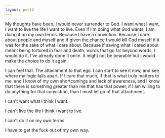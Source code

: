 ```yaml
---
layout: post2
---
```


My thoughts have been, I would never surrender to God. I want what I want.
I want to live the life I want to live. Even if I'm doing what God wants, I am
doing it on my own terms. Because I have a conviction. Because I care about people
and myself and if given the chance I would kill God myself if it was for the sake
of what I care about. Because if saving what I cared about meant being tortured in
fear and death, words that go far beyond words, I would do it. I've already done it
once. It might not be bearable but I would make the choice to do it again.

I can feel that. The attachment to that ego. I can start to see it now, and see where
my logic falls apart. If I care that much, if that is what truly matters to me, and I
know of my own shortcomings and lack of awareness, and I know that there is something
greater than me that has that power,
if I am willing to do anything for that conviction, than I must let go of that attachment.

I can't want what I think I want.

I can't live the life I think i want to live.

I can't do it on my own terms.

I have to get the fuck out of my own way.
